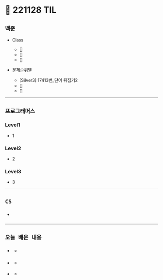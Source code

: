 # 🚩 221128 TIL

## **`백준`**

- Class

  - []
  - []
  - []

- 문제순위별
  - [Silver3] 17413번\_단어 뒤집기2
  - []
  - []

---

## **`프로그래머스`**

### Level1

- 1

### Level2

- 2

### Level3

- 3

---

## **`CS`**

- ###

---

## **`오늘 배운 내용`**

- ###
  -
- ###
  -
- ####
  -

